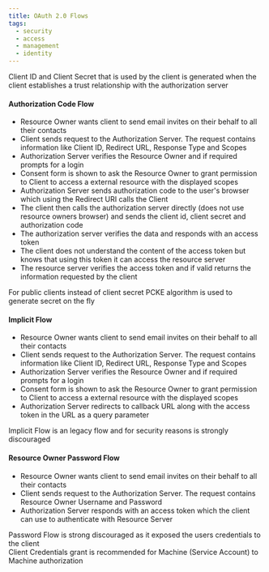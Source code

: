 ```yaml
---
title: OAuth 2.0 Flows
tags:
  - security
  - access
  - management
  - identity
---
```

Client ID and Client Secret that is used by the client is generated when the client establishes a trust relationship with the authorization server

#### Authorization Code Flow

* Resource Owner wants client to send email invites on their behalf to all their contacts  
* Client sends request to the Authorization Server. The request contains information like Client ID, Redirect URL, Response Type and Scopes  
* Authorization Server verifies the Resource Owner and if required prompts for a login  
* Consent form is shown to ask the Resource Owner to grant permission to Client to access a external resource with the displayed scopes  
* Authorization Server sends authorization code to the user's browser which using the Redirect URI calls the Client   
* The client then calls the authorization server directly (does not use resource owners browser) and sends the client id, client secret and authorization code  
* The authorization server verifies the data and responds with an access token  
* The client does not understand the content of the access token but knows that using this token it can access the resource server  
* The resource server verifies the access token and if valid returns the information requested by the client

For public clients instead of client secret PCKE algorithm is used to generate secret on the fly

#### Implicit Flow

* Resource Owner wants client to send email invites on their behalf to all their contacts  
* Client sends request to the Authorization Server. The request contains information like Client ID, Redirect URL, Response Type and Scopes  
* Authorization Server verifies the Resource Owner and if required prompts for a login  
* Consent form is shown to ask the Resource Owner to grant permission to Client to access a external resource with the displayed scopes  
* Authorization Server redirects to callback URL along with the access token in the URL as a query parameter

Implicit Flow is an legacy flow and for security reasons is strongly discouraged

#### Resource Owner Password Flow

* Resource Owner wants client to send email invites on their behalf to all their contacts  
* Client sends request to the Authorization Server. The request contains Resource Owner Username and Password
* Authorization Server responds with an access token which the client can use to authenticate with Resource Server

Password Flow is strong discouraged as it exposed the users credentials to the client  
Client Credentials grant is recommended for Machine (Service Account) to Machine authorization
